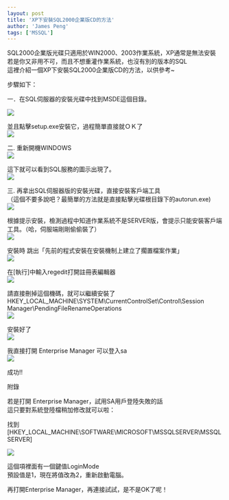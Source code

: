 ```yaml
---
layout: post
title: 'XP下安裝SQL2000企業版CD的方法'
author: 'James Peng'
tags: ['MSSQL']
---
```


SQL2000企業版光碟只適用於WIN2000、2003作業系統，XP通常是無法安裝  
若是你又非用不可，而且不想重灌作業系統，也沒有別的版本的SQL  
這裡介紹一個XP下安裝SQL2000企業版CD的方法，以供參考\~  
  
步驟如下：  
  
一．在SQL伺服器的安裝光碟中找到MSDE這個目錄。  
  
[![](http://bp2.blogger.com/_AnTT9cbXdqY/R1OZRpjHjCI/AAAAAAAAAW0/2sUszyXS27E/s320/fetch.php.gif)](http://bp2.blogger.com/_AnTT9cbXdqY/R1OZRpjHjCI/AAAAAAAAAW0/ssasScDIf48/s1600-R/fetch.php.gif)  
  
並且點擊setup.exe安裝它，過程簡單直接就ＯＫ了  
[![](http://bp0.blogger.com/_AnTT9cbXdqY/R1ObPJjHjDI/AAAAAAAAAW8/W7evY2Uev_k/s320/fetch.php.gif)](http://bp0.blogger.com/_AnTT9cbXdqY/R1ObPJjHjDI/AAAAAAAAAW8/TC4lz-R3Uow/s1600-R/fetch.php.gif)  
  
二. 重新開機WINDOWS  
[![](http://bp3.blogger.com/_AnTT9cbXdqY/R1ObW5jHjEI/AAAAAAAAAXE/rnKufXNY2eE/s320/fetch.php.gif)](http://bp3.blogger.com/_AnTT9cbXdqY/R1ObW5jHjEI/AAAAAAAAAXE/btLb-n_PvTE/s1600-R/fetch.php.gif)  
  
這下就可以看到SQL服務的圖示出現了。  
[![](http://bp0.blogger.com/_AnTT9cbXdqY/R1ObeJjHjFI/AAAAAAAAAXM/eIxPzEiUFL0/s320/fetch.php.gif)](http://bp0.blogger.com/_AnTT9cbXdqY/R1ObeJjHjFI/AAAAAAAAAXM/t3JFhiDU83Q/s1600-R/fetch.php.gif)  
  
三. 再拿出SQL伺服器版的安裝光碟，直接安裝客戶端工具  
（這個不要多說吧？最簡單的方法就是直接點擊光碟根目錄下的autorun.exe)  
[![](http://bp1.blogger.com/_AnTT9cbXdqY/R1OccZjHjGI/AAAAAAAAAXU/m9BTtwC2EJQ/s320/fetch.php.gif)](http://bp1.blogger.com/_AnTT9cbXdqY/R1OccZjHjGI/AAAAAAAAAXU/wg0xyPQhWeo/s1600-R/fetch.php.gif)  
  
根據提示安裝，檢測過程中知道作業系統不是SERVER版，會提示只能安裝客戶端工具。（哈，伺服端剛剛偷偷裝了）  
[![](http://bp1.blogger.com/_AnTT9cbXdqY/R1OcnZjHjHI/AAAAAAAAAXc/4288nd-4oCw/s320/fetch.php.gif)](http://bp1.blogger.com/_AnTT9cbXdqY/R1OcnZjHjHI/AAAAAAAAAXc/OnPf3SNpnmA/s1600-R/fetch.php.gif)  
  
安裝時 跳出「先前的程式安裝在安裝機制上建立了擱置檔案作業」  
[![](http://bp0.blogger.com/_AnTT9cbXdqY/R1OcvJjHjII/AAAAAAAAAXk/RLa0iWQO4_8/s320/fetch.php.gif)](http://bp0.blogger.com/_AnTT9cbXdqY/R1OcvJjHjII/AAAAAAAAAXk/j3RX9yyUhN4/s1600-R/fetch.php.gif)  
  
在[執行]中輸入regedit打開註冊表編輯器  
[![](http://bp0.blogger.com/_AnTT9cbXdqY/R1Oc5JjHjJI/AAAAAAAAAXs/azt9naRss50/s320/fetch.php.gif)](http://bp0.blogger.com/_AnTT9cbXdqY/R1Oc5JjHjJI/AAAAAAAAAXs/GSN0ERElXmU/s1600-R/fetch.php.gif)  
  
請直接刪掉這個機碼，就可以繼續安裝了  
HKEY\_LOCAL\_MACHINE\\SYSTEM\\CurrentControlSet\\Control\\Session
Manager\\PendingFileRenameOperations  
[![](http://bp1.blogger.com/_AnTT9cbXdqY/R1OdIZjHjKI/AAAAAAAAAX0/GdLHwwAyPwc/s320/fetch.php.png)](http://bp1.blogger.com/_AnTT9cbXdqY/R1OdIZjHjKI/AAAAAAAAAX0/Zp7r1HsKEnQ/s1600-R/fetch.php.png)  
  
安裝好了  
[![](http://bp1.blogger.com/_AnTT9cbXdqY/R1OdwZjHjLI/AAAAAAAAAX8/s0eeXIY5eP0/s320/fetch.php.png)](http://bp1.blogger.com/_AnTT9cbXdqY/R1OdwZjHjLI/AAAAAAAAAX8/MVl6iIj5QGk/s1600-R/fetch.php.png)  
  
我直接打開 Enterprise Manager 可以登入sa  
[![](http://bp2.blogger.com/_AnTT9cbXdqY/R1OeJpjHjMI/AAAAAAAAAYE/Xd6i4JDjSCY/s320/fetch.php.png)](http://bp2.blogger.com/_AnTT9cbXdqY/R1OeJpjHjMI/AAAAAAAAAYE/2t37AwHM-jw/s1600-R/fetch.php.png)  
  
成功!!  
  
  
附錄  
  
若是打開 Enterprise Manager，試用SA用戶登陸失敗的話  
這只要對系統登陸檔稍加修改就可以啦：  
  
找到[HKEY\_LOCAL\_MACHINE\\SOFTWARE\\MICROSOFT\\MSSQLSERVER\\MSSQLSERVER]  
  
[![](http://bp2.blogger.com/_AnTT9cbXdqY/R1OeUpjHjNI/AAAAAAAAAYM/_V013s8gG5o/s320/fetch.php.png)](http://bp2.blogger.com/_AnTT9cbXdqY/R1OeUpjHjNI/AAAAAAAAAYM/qO4HbHrT5bE/s1600-R/fetch.php.png)  
  
這個項裡面有一個鍵值LoginMode  
預設值是1，現在將值改為2，重新啟動電腦。  
  
再打開Enterprise Manager，再連接試試，是不是OK了呢！
